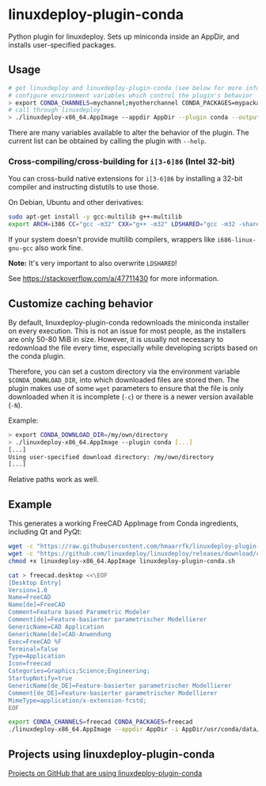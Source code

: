 # linuxdeploy-plugin-conda

Python plugin for linuxdeploy. Sets up miniconda inside an AppDir, and installs user-specified packages.


## Usage

```bash
# get linuxdeploy and linuxdeploy-plugin-conda (see below for more information)
# configure environment variables which control the plugin's behavior
> export CONDA_CHANNELS=mychannel;myotherchannel CONDA_PACKAGES=mypackage;myotherpackage
# call through linuxdeploy
> ./linuxdeploy-x86_64.AppImage --appdir AppDir --plugin conda --output appimage --icon mypackage.png --desktop-file mypackage.desktop
```

There are many variables available to alter the behavior of the plugin. The current list can be obtained by calling the plugin with `--help`.


### Cross-compiling/cross-building for `i[3-6]86` (Intel 32-bit)

You can cross-build native extensions for `i[3-6]86` by installing a 32-bit compiler and instructing distutils to use those.

On Debian, Ubuntu and other derivatives:

```sh
sudo apt-get install -y gcc-multilib g++-multilib
export ARCH=i386 CC="gcc -m32" CXX="g++ -m32" LDSHARED="gcc -m32 -shared -pthread"
```

If your system doesn't provide multilib compilers, wrappers like `i686-linux-gnu-gcc` also work fine.

**Note:** It's very important to also overwrite `LDSHARED`!

See https://stackoverflow.com/a/47711430 for more information.


## Customize caching behavior

By default, linuxdeploy-plugin-conda redownloads the miniconda installer on every execution. This is not an issue for most people, as the installers are only 50-80 MiB in size. However, it is usually not necessary to redownload the file every time, especially while developing scripts based on the conda plugin.

Therefore, you can set a custom directory via the environment variable `$CONDA_DOWNLOAD_DIR`, into which downloaded files are stored then. The plugin makes use of some `wget` parameters to ensure that the file is only downloaded when it is incomplete (`-c`) or there is a newer version available (`-N`).

Example:

```bash
> export CONDA_DOWNLOAD_DIR=/my/own/directory
> ./linuxdeploy-x86_64.AppImage --plugin conda [...]
[...]
Using user-specified download directory: /my/own/directory
[...]
```

Relative paths work as well.



## Example

This generates a working FreeCAD AppImage from Conda ingredients, including Qt and PyQt:

```bash
wget -c "https://raw.githubusercontent.com/hmaarrfk/linuxdeploy-plugin-conda/master/linuxdeploy-plugin-conda.sh"
wget -c "https://github.com/linuxdeploy/linuxdeploy/releases/download/continuous/linuxdeploy-x86_64.AppImage"
chmod +x linuxdeploy-x86_64.AppImage linuxdeploy-plugin-conda.sh

cat > freecad.desktop <<\EOF
[Desktop Entry]
Version=1.0
Name=FreeCAD
Name[de]=FreeCAD
Comment=Feature based Parametric Modeler
Comment[de]=Feature-basierter parametrischer Modellierer
GenericName=CAD Application
GenericName[de]=CAD-Anwendung
Exec=FreeCAD %F
Terminal=false
Type=Application
Icon=freecad
Categories=Graphics;Science;Engineering;
StartupNotify=true
GenericName[de_DE]=Feature-basierter parametrischer Modellierer
Comment[de_DE]=Feature-basierter parametrischer Modellierer
MimeType=application/x-extension-fcstd;
EOF

export CONDA_CHANNELS=freecad CONDA_PACKAGES=freecad
./linuxdeploy-x86_64.AppImage --appdir AppDir -i AppDir/usr/conda/data/Mod/Start/StartPage/freecad.png -d freecad.desktop --plugin conda --output appimage
```

## Projects using linuxdeploy-plugin-conda

[Projects on GitHub that are using linuxdeploy-plugin-conda](https://github.com/search?l=Shell&q=linuxdeploy-plugin-conda&type=Code)
